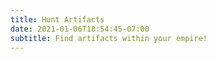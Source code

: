 ```yaml
---
title: Hunt Artifacts
date: 2021-01-06T18:54:45-07:00
subtitle: Find artifacts within your empire!
---
```

